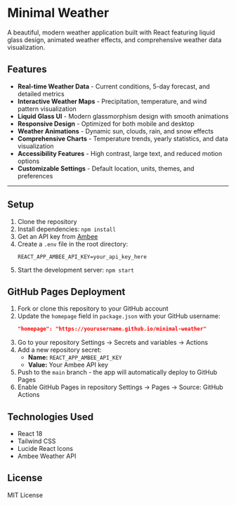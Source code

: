 # Minimal Weather


A beautiful, modern weather application built with React featuring liquid glass design, animated weather effects, and comprehensive weather data visualization.

## Features

- **Real-time Weather Data** - Current conditions, 5-day forecast, and detailed metrics
- **Interactive Weather Maps** - Precipitation, temperature, and wind pattern visualization
- **Liquid Glass UI** - Modern glassmorphism design with smooth animations
- **Responsive Design** - Optimized for both mobile and desktop
- **Weather Animations** - Dynamic sun, clouds, rain, and snow effects
- **Comprehensive Charts** - Temperature trends, yearly statistics, and data visualization
- **Accessibility Features** - High contrast, large text, and reduced motion options
- **Customizable Settings** - Default location, units, themes, and preferences

---

## Setup

1. Clone the repository
2. Install dependencies: `npm install`
3. Get an API key from [Ambee](https://www.getambee.com/)
4. Create a `.env` file in the root directory:
   ```
   REACT_APP_AMBEE_API_KEY=your_api_key_here
   ```
5. Start the development server: `npm start`

## GitHub Pages Deployment

1. Fork or clone this repository to your GitHub account
2. Update the `homepage` field in `package.json` with your GitHub username:
   ```json
   "homepage": "https://yourusername.github.io/minimal-weather"
   ```
3. Go to your repository Settings → Secrets and variables → Actions
4. Add a new repository secret:
   - **Name:** `REACT_APP_AMBEE_API_KEY`
   - **Value:** Your Ambee API key
5. Push to the `main` branch - the app will automatically deploy to GitHub Pages
6. Enable GitHub Pages in repository Settings → Pages → Source: GitHub Actions

## Technologies Used

- React 18
- Tailwind CSS
- Lucide React Icons
- Ambee Weather API

## License

MIT License
